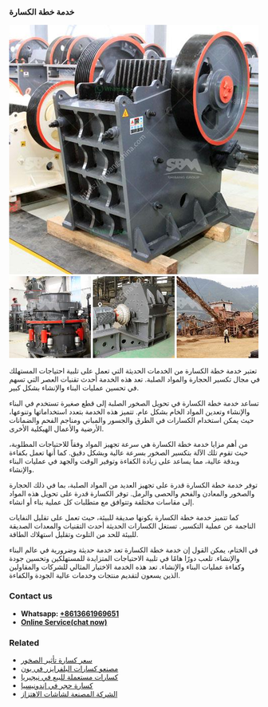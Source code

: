 <h3>خدمة خطة الكسارة</h3><img src='1701850861.jpg' alt=''><p>تعتبر خدمة خطة الكسارة من الخدمات الحديثة التي تعمل على تلبية احتياجات المستهلك في مجال تكسير الحجارة والمواد الصلبة. تعد هذه الخدمة أحدث تقنيات العصر التي تسهم في تحسين عمليات البناء والإنشاء بشكل كبير.</p><p>تساعد خدمة خطة الكسارة في تحويل الصخور الصلبة إلى قطع صغيرة تستخدم في البناء والإنشاء وتعدين المواد الخام بشكل عام. تتميز هذه الخدمة بتعدد استخداماتها وتنوعها، حيث يمكن استخدام الكسارات في الطرق والجسور والمباني ومناجم الفحم والضمانات الأرضية والأعمال الهيكلية الأخرى.</p><p>من أهم مزايا خدمة خطة الكسارة هي سرعة تجهيز المواد وفقاً للاحتياجات المطلوبة، حيث تقوم تلك الآلة بتكسير الصخور بسرعة عالية وبشكل دقيق. كما أنها تعمل بكفاءة وبدقة عالية، مما يساعد على زيادة الكفاءة وتوفير الوقت والجهد في عمليات البناء والإنشاء.</p><p>توفر خدمة خطة الكسارة قدرة على تجهيز العديد من المواد الصلبة، بما في ذلك الحجارة والصخور والمعادن والفحم والحصى والرمل. توفر الكسارة قدرة على تحويل هذه المواد إلى مقاسات مختلفة وتتوافق مع متطلبات كل عملية بناء أو انشاء.</p><p>كما تتميز خدمة خطة الكسارة بكونها صديقة للبيئة، حيث تعمل على تقليل النفايات الناجمة عن عملية التكسير. تستغل الكسارات الحديثة أحدث التقنيات والمعدات الصديقة للبيئة للحد من التلوث وتقليل استهلاك الطاقة.</p><p>في الختام، يمكن القول إن خدمة خطة الكسارة تعد خدمة حديثة وضرورية في عالم البناء والإنشاء. تلعب دورًا هامًا في تلبية الاحتياجات المتزايدة للمستهلكين وتحسين جودة وكفاءة عمليات البناء والإنشاء. تعد هذه الخدمة الاختيار المثالي للشركات والمقاولين الذين يسعون لتقديم منتجات وخدمات عالية الجودة والكفاءة.</p><h3>Contact us</h3><ul><li><strong>Whatsapp:&nbsp;<a href="https://wa.me/8613661969651">+8613661969651</a></strong></li><li><a href="https://swt.shibang-china.com/?git&amp;zhl&amp;خدمة خطة الكسارة"><strong>Online Service(chat now)</strong></a></li></ul><h3>Related</h3><ul><li><a href='سعر كسارة تأثير الصخور.md'>سعر كسارة تأثير الصخور</a></li><li><a href='مصنعو كسارات البلفرايزر في بون.md'>مصنعو كسارات البلفرايزر في بون</a></li><li><a href='كسارات مستعملة للبيع في نيجيريا.md'>كسارات مستعملة للبيع في نيجيريا</a></li><li><a href='كسارة حجر في إندونيسيا.md'>كسارة حجر في إندونيسيا</a></li><li><a href='الشركة المصنعة لشاشات الاهتزاز.md'>الشركة المصنعة لشاشات الاهتزاز</a></li></ul>